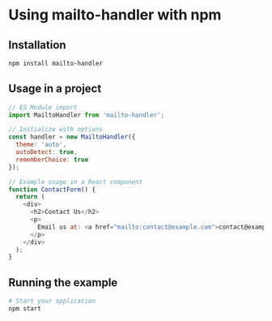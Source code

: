# Using mailto-handler with npm

## Installation

```bash
npm install mailto-handler
```

## Usage in a project

```javascript
// ES Module import
import MailtoHandler from 'mailto-handler';

// Initialize with options
const handler = new MailtoHandler({
  theme: 'auto',
  autoDetect: true,
  rememberChoice: true
});

// Example usage in a React component
function ContactForm() {
  return (
    <div>
      <h2>Contact Us</h2>
      <p>
        Email us at: <a href="mailto:contact@example.com">contact@example.com</a>
      </p>
    </div>
  );
}
```

## Running the example

```bash
# Start your application
npm start
``` 